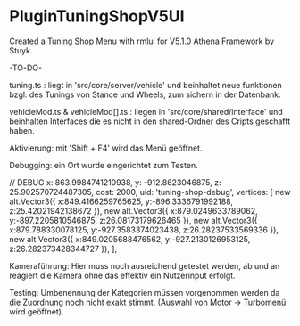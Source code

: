 # PluginTuningShopV5UI
Created a Tuning Shop Menu with rmlui for V5.1.0 Athena Framework by Stuyk.

-TO-DO-

tuning.ts : liegt in 'src/core/server/vehicle' und beinhaltet neue funktionen bzgl. des Tunings von Stance und Wheels, zum sichern in der Datenbank.

vehicleMod.ts & vehicleMod[].ts : liegen in 'src/core/shared/interface' und beinhalten Interfaces die es nicht in den shared-Ordner des Cripts geschafft haben.

Aktivierung: mit 'Shift + F4' wird das Menü geöffnet.

Debugging: ein Ort wurde eingerichtet zum Testen. 

// DEBUG
x: 863.9984741210938,
y: -912.8623046875,
z: 25.902570724487305,
cost: 2000,
uid: 'tuning-shop-debug',
vertices: [
    new alt.Vector3({ x:849.4166259765625, y:-896.3336791992188, z:25.42021942138672 }),
    new alt.Vector3({ x:879.0249633789062, y:-897.2205810546875, z:26.08173179626465 }),
    new alt.Vector3({ x:879.788330078125, y:-927.3583374023438, z:26.28237533569336 }),
    new alt.Vector3({ x:849.0205688476562, y:-927.2130126953125, z:26.282373428344727 }),
],

Kameraführung: Hier muss noch ausreichend getestet werden, ab und an reagiert die Kamera ohne das effektiv ein Nutzerinput erfolgt.

Testing: Umbenennung der Kategorien müssen vorgenommen werden da die Zuordnung noch nicht exakt stimmt. (Auswahl von Motor -> Turbomenü wird geöffnet).
